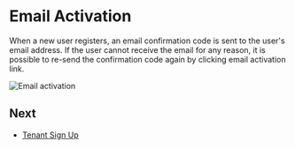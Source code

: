# Email Activation

When a new user registers, an email confirmation code is sent to the user's email address. If the user cannot receive the email for any reason, it is possible to re-send the confirmation
code again by clicking email activation link.

<img src="D:/Github/documents/docs/en/images/email-activation-1.png" alt="Email activation" class="img-thumbnail" />

## Next

- [Tenant Sign Up](Features-Angular-Tenant-Sign-Up)


